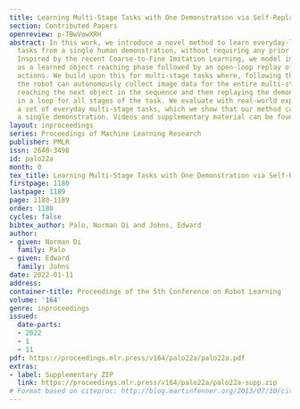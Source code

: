 ```yaml
---
title: Learning Multi-Stage Tasks with One Demonstration via Self-Replay
section: Contributed Papers
openreview: p-TBwVowXRH
abstract: In this work, we introduce a novel method to learn everyday-like multi-stage
  tasks from a single human demonstration, without requiring any prior object knowledge.
  Inspired by the recent Coarse-to-Fine Imitation Learning, we model imitation learning
  as a learned object reaching phase followed by an open-loop replay of the operator’s
  actions. We build upon this for multi-stage tasks where, following the human demonstration,
  the robot can autonomously collect image data for the entire multi-stage task, by
  reaching the next object in the sequence and then replaying the demonstration, repeating
  in a loop for all stages of the task. We evaluate with real-world experiments on
  a set of everyday multi-stage tasks, which we show that our method can solve from
  a single demonstration. Videos and supplementary material can be found at this webpage.
layout: inproceedings
series: Proceedings of Machine Learning Research
publisher: PMLR
issn: 2640-3498
id: palo22a
month: 0
tex_title: Learning Multi-Stage Tasks with One Demonstration via Self-Replay
firstpage: 1180
lastpage: 1189
page: 1180-1189
order: 1180
cycles: false
bibtex_author: Palo, Norman Di and Johns, Edward
author:
- given: Norman Di
  family: Palo
- given: Edward
  family: Johns
date: 2022-01-11
address:
container-title: Proceedings of the 5th Conference on Robot Learning
volume: '164'
genre: inproceedings
issued:
  date-parts:
  - 2022
  - 1
  - 11
pdf: https://proceedings.mlr.press/v164/palo22a/palo22a.pdf
extras:
- label: Supplementary ZIP
  link: https://proceedings.mlr.press/v164/palo22a/palo22a-supp.zip
# Format based on citeproc: http://blog.martinfenner.org/2013/07/30/citeproc-yaml-for-bibliographies/
---
```

